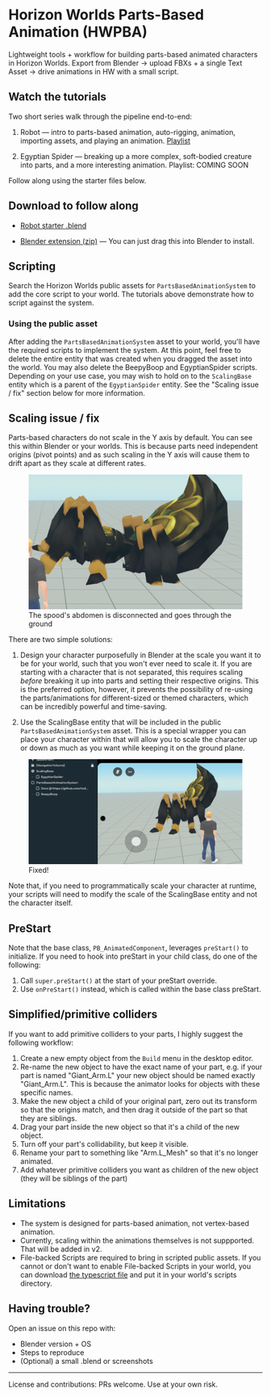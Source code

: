 # Horizon Worlds Parts-Based Animation (HWPBA)

Lightweight tools + workflow for building parts-based animated characters in Horizon Worlds. Export from Blender → upload FBXs + a single Text Asset → drive animations in HW with a small script.

## Watch the tutorials

Two short series walk through the pipeline end-to-end:

1) Robot — intro to parts-based animation, auto-rigging, animation, importing assets, and playing an animation. [Playlist](https://www.youtube.com/watch?v=ZMkUVivK_g8&list=PLUvQxgmNxn_K_ldPvYo_6NdrK7b33ZSCp)

2) Egyptian Spider — breaking up a more complex, soft-bodied creature into parts, and a more interesting animation. Playlist: COMING SOON

Follow along using the starter files below.

## Download to follow along

- [Robot starter .blend](https://raw.githubusercontent.com/todd-roberts/HWPBA/main/blendFiles/BeepyBoop.zip)  

- [Blender extension (zip)](https://raw.githubusercontent.com/todd-roberts/HWPBA/main/hwpbaExtension.zip) — You can just drag this into Blender to install.  
  
## Scripting

Search the Horizon Worlds public assets for `PartsBasedAnimationSystem` to add the core script to your world. The tutorials above demonstrate how to script against the system.

### Using the public asset
After adding the `PartsBasedAnimationSystem` asset to your world, you'll have the required scripts to implement the system. At this point, feel free to delete the entire entity that was created when you dragged the asset into the world. You may also delete the BeepyBoop and EgyptianSpider scripts. Depending on your use case, you may wish to hold on to the `ScalingBase` entity which is a parent of the `EgyptianSpider` entity. See the "Scaling issue / fix" section below for more information.

## Scaling issue / fix

Parts-based characters do not scale in the Y axis by default. You can see this within Blender or your worlds. This is because parts need independent origins (pivot points) and as such scaling in the Y axis will cause them to drift apart as they scale at different rates.

<figure>
  <img src="ScalingIssue.png" alt="The spood's abdomen is disconnected and goes through the ground">
  <figcaption>The spood's abdomen is disconnected and goes through the ground</figcaption>
</figure>



There are two simple solutions:

1. Design your character purposefully in Blender at the scale you want it to be for your world, such that you won't ever need to scale it. If you are starting with a character that is not separated, this requires scaling *before* breaking it up into parts and setting their respective origins. This is the preferred option, however, it prevents the possibility of re-using the parts/animations for different-sized or themed characters, which can be incredibly powerful and time-saving.

2. Use the ScalingBase entity that will be included in the public `PartsBasedAnimationSystem` asset. This is a special wrapper you can place your character within that will allow you to scale the character up or down as much as you want while keeping it on the ground plane.

<figure>
  <img src="ScalingFix.png" alt="Fixed!">
  <figcaption>Fixed!</figcaption>
</figure>

Note that, if you need to programmatically scale your character at runtime, your scripts will need to modify the scale of the ScalingBase entity and not the character itself.

## PreStart
Note that the base class, `PB_AnimatedComponent`, leverages `preStart()` to initialize. If you need to hook into preStart in your child class, do one of the following:

1. Call `super.preStart()` at the start of your preStart override.
2. Use `onPreStart()` instead, which is called within the base class preStart.

## Simplified/primitive colliders

If you want to add primitive colliders to your parts, I highly suggest the following workflow:
1. Create a new empty object from the `Build` menu in the desktop editor. 
2. Re-name the new object to have the exact name of your part, e.g. if your part is named "Giant_Arm.L" your new object should be named exactly "Giant_Arm.L". This is because the animator looks for objects with these specific names.
3. Make the new object a child of your original part, zero out its transform so that the origins match, and then drag it outside of the part so that they are siblings. 
4. Drag your part inside the new object so that it's a child of the new object.
5. Turn off your part's collidability, but keep it visible.
6. Rename your part to something like "Arm.L_Mesh" so that it's no longer animated.
7. Add whatever primitive colliders you want as children of the new object (they will be siblings of the part)

## Limitations
- The system is designed for parts-based animation, not vertex-based animation. 
- Currently, scaling within the animations themselves is not suppported. That will be added in v2.
- File-backed Scripts are required to bring in scripted public assets. If you cannot or don't want to enable File-backed Scripts in your world, you can download [the typescript file](https://raw.githubusercontent.com/todd-roberts/HWPBA/main/PartsBasedAnimationSystem.ts) and put it in your world's scripts directory. 

## Having trouble?

Open an issue on this repo with:
- Blender version + OS
- Steps to reproduce
- (Optional) a small .blend or screenshots


---

License and contributions: PRs welcome. Use at your own risk.
